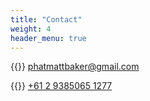 ```yaml
---
title: "Contact"
weight: 4
header_menu: true
---
```


{{<icon class="fa fa-envelope">}}&nbsp;[phatmattbaker@gmail.com](mailto:phatmattbaker@gmail.com)

{{<icon class="fa fa-phone">}}&nbsp;[+61 2 9385065 1277](tel:+61293851277)

